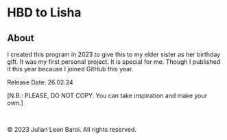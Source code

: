 # HBD to Lisha
<p>
  <h2> About </h2>
  I created this program in 2023 to give this to my elder sister as her birthday gift. It was my first personal project. It is special for me. Though I published it 
  this year because I joined GitHub this year.
</p>
<p>
  Release Date: 26.02.24
</p>
<p>
  [N.B.: PLEASE, DO NOT COPY. You can take inspiration and make your own.]
</p>
<br>
<p>
  © 2023 Julian Leon Baroi. All rights reserved.
</p>
